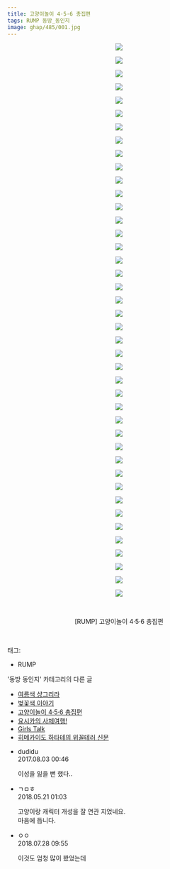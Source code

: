 ```yaml
---
title: 고양이놀이 4·5·6 총집편
tags: RUMP 동방_동인지
image: ghap/485/001.jpg
---
```

<div class="article">
<p style="text-align: center; clear: none; float: none;"><img src="{{ site.nasurl }}/ghap/485/001.jpg"/></p>
<p style="text-align: center; clear: none; float: none;"><img src="{{ site.nasurl }}/ghap/485/002.jpg"/></p>
<p style="text-align: center; clear: none; float: none;"><img src="{{ site.nasurl }}/ghap/485/003.jpg"/></p>
<p style="text-align: center; clear: none; float: none;"><img src="{{ site.nasurl }}/ghap/485/004.jpg"/></p>
<p style="text-align: center; clear: none; float: none;"><img src="{{ site.nasurl }}/ghap/485/005.jpg"/></p>
<p style="text-align: center; clear: none; float: none;"><img src="{{ site.nasurl }}/ghap/485/006.jpg"/></p>
<p style="text-align: center; clear: none; float: none;"><img src="{{ site.nasurl }}/ghap/485/007.jpg"/></p>
<p style="text-align: center; clear: none; float: none;"><img src="{{ site.nasurl }}/ghap/485/008.jpg"/></p>
<p style="text-align: center; clear: none; float: none;"><img src="{{ site.nasurl }}/ghap/485/009.jpg"/></p>
<p style="text-align: center; clear: none; float: none;"><img src="{{ site.nasurl }}/ghap/485/010.jpg"/></p>
<p style="text-align: center; clear: none; float: none;"><img src="{{ site.nasurl }}/ghap/485/011.jpg"/></p>
<p style="text-align: center; clear: none; float: none;"><img src="{{ site.nasurl }}/ghap/485/012.jpg"/></p>
<p style="text-align: center; clear: none; float: none;"><img src="{{ site.nasurl }}/ghap/485/013.jpg"/></p>
<p style="text-align: center; clear: none; float: none;"><img src="{{ site.nasurl }}/ghap/485/014.jpg"/></p>
<p style="text-align: center; clear: none; float: none;"><img src="{{ site.nasurl }}/ghap/485/015.jpg"/></p>
<p style="text-align: center; clear: none; float: none;"><img src="{{ site.nasurl }}/ghap/485/016.jpg"/></p>
<p style="text-align: center; clear: none; float: none;"><img src="{{ site.nasurl }}/ghap/485/017.jpg"/></p>
<p style="text-align: center; clear: none; float: none;"><img src="{{ site.nasurl }}/ghap/485/018.jpg"/></p>
<p style="text-align: center; clear: none; float: none;"><img src="{{ site.nasurl }}/ghap/485/019.jpg"/></p>
<p style="text-align: center; clear: none; float: none;"><img src="{{ site.nasurl }}/ghap/485/020.jpg"/></p>
<p style="text-align: center; clear: none; float: none;"><img src="{{ site.nasurl }}/ghap/485/021.jpg"/></p>
<p style="text-align: center; clear: none; float: none;"><img src="{{ site.nasurl }}/ghap/485/022.jpg"/></p>
<p style="text-align: center; clear: none; float: none;"><img src="{{ site.nasurl }}/ghap/485/023.jpg"/></p>
<p style="text-align: center; clear: none; float: none;"><img src="{{ site.nasurl }}/ghap/485/024.jpg"/></p>
<p style="text-align: center; clear: none; float: none;"><img src="{{ site.nasurl }}/ghap/485/025.jpg"/></p>
<p style="text-align: center; clear: none; float: none;"><img src="{{ site.nasurl }}/ghap/485/026.jpg"/></p>
<p style="text-align: center; clear: none; float: none;"><img src="{{ site.nasurl }}/ghap/485/027.jpg"/></p>
<p style="text-align: center; clear: none; float: none;"><img src="{{ site.nasurl }}/ghap/485/028.jpg"/></p>
<p style="text-align: center; clear: none; float: none;"><img src="{{ site.nasurl }}/ghap/485/029.jpg"/></p>
<p style="text-align: center; clear: none; float: none;"><img src="{{ site.nasurl }}/ghap/485/030.jpg"/></p>
<p style="text-align: center; clear: none; float: none;"><img src="{{ site.nasurl }}/ghap/485/031.jpg"/></p>
<p style="text-align: center; clear: none; float: none;"><img src="{{ site.nasurl }}/ghap/485/032.jpg"/></p>
<p style="text-align: center; clear: none; float: none;"><img src="{{ site.nasurl }}/ghap/485/033.jpg"/></p>
<p style="text-align: center; clear: none; float: none;"><img src="{{ site.nasurl }}/ghap/485/034.jpg"/></p>
<p style="text-align: center; clear: none; float: none;"><img src="{{ site.nasurl }}/ghap/485/035.jpg"/></p>
<p style="text-align: center; clear: none; float: none;"><img src="{{ site.nasurl }}/ghap/485/036.jpg"/></p>
<p style="text-align: center; clear: none; float: none;"><img src="{{ site.nasurl }}/ghap/485/037.jpg"/></p>
<p style="text-align: center; clear: none; float: none;"><img src="{{ site.nasurl }}/ghap/485/038.jpg"/></p>
<p style="text-align: center; clear: none; float: none;"><img src="{{ site.nasurl }}/ghap/485/039.jpg"/></p>
<p style="text-align: center; clear: none; float: none;"><img src="{{ site.nasurl }}/ghap/485/040.jpg"/></p>
<p style="text-align: center; clear: none; float: none;"><img src="{{ site.nasurl }}/ghap/485/041.jpg"/></p>
<p style="text-align: center; clear: none; float: none;"><img src="{{ site.nasurl }}/ghap/485/042.jpg"/></p>
<p style="text-align: center; clear: none; float: none;"><br/></p>
<p style="text-align: center; clear: none; float: none;">[RUMP] 고양이놀이 4·5·6 총집편</p>
<p><br/></p>
</div><div class="tagTrail">
<p>태그: </p>
<ul>
<li>RUMP</li>
</ul>
</div><div class="another">
<p>'동방 동인지' 카테고리의 다른 글</p>
<ul>
<li><a href="/2016-06-22-ghap_487">여름색 샹그리라</a></li>
<li><a href="/2016-06-22-ghap_486">벚꽃색 이야기</a></li>
<li><a href="/2016-06-21-ghap_485">고양이놀이 4·5·6 총집편</a></li>
<li><a href="/2016-06-21-ghap_484">요시카의 사체여행!</a></li>
<li><a href="/2016-06-21-ghap_483">Girls Talk</a></li>
<li><a href="/2016-06-21-ghap_482">히메카이도 하타테의 위꼴테러 신문</a></li>
</ul>
</div><div class="cb_module cb_fluid">
<div class="cb_wrt cb_profile">
<div class="comment">
<ul>
<li class="cb_thumb_off" id="comment15050535">
<div class="cb_comment_area">
<div class="cb_info_area">
<div class="cb_section">
<span class="cb_nick_name">dudidu</span>
</div>
<div class="cb_section">
<span class="cb_date">2017.08.03 00:46 </span>
</div>
</div>
<div class="cb_dsc_comment">
<p class="cb_dsc">
											이성을 잃을 뻔 했다.. 
										</p>
</div>
</div></li>
<li class="cb_thumb_off" id="comment15259251">
<div class="cb_comment_area">
<div class="cb_info_area">
<div class="cb_section">
<span class="cb_nick_name">ㄱㅁㅎ</span>
</div>
<div class="cb_section">
<span class="cb_date">2018.05.21 01:03 </span>
</div>
</div>
<div class="cb_dsc_comment">
<p class="cb_dsc">
											고양이랑 캐릭터 개성을 잘 연관 지었네요.<br/>
마음에 듭니다.
										</p>
</div>
</div></li>
<li class="cb_thumb_off" id="comment15295486">
<div class="cb_comment_area">
<div class="cb_info_area">
<div class="cb_section">
<span class="cb_nick_name">ㅇㅇ</span>
</div>
<div class="cb_section">
<span class="cb_date">2018.07.28 09:55 </span>
</div>
</div>
<div class="cb_dsc_comment">
<p class="cb_dsc">
											이것도 엄청 많이 봤었는데
										</p>
</div>
</div></li>
</ul>
</div>
</div><!-- commentList close -->
</div>